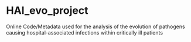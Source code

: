 # HAI_evo_project
Online Code/Metadata used for the analysis of the evolution of pathogens causing hospital-associated infections within critically ill patients

